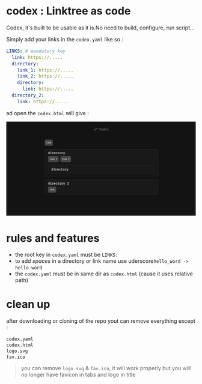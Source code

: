 # codex : Linktree as code
Codex, it's built to be usable as it is.No need to build, configure, run script...

Simply add your links in the `codex.yaml` like so :
```yaml
LINKS: # mandatory key
  link: https://.....
  directory:
    link_1: https://.....
    link_2: https://.....
    directory:
      link: https://.....
  directory_2:
    link: https://.....
```

ad open the `codex.html` will give :

![](doc/exemple.png)

# rules and features
- the root key in `codex.yaml` must be `LINKS:`
- to add _spaces_ in a directory or link name use uderscore`hello_word -> hello word`
- the `codex.yaml` must be in same dir as `codex.html` (cause it uses relative path)

# clean up
after downloading or cloning of the repo yout can remove everything except :
```
codex.yaml
codex.html
logo.svg
fav.ico
```
> you can remove `logo.svg` & `fav.ico`, it will work properly but you will no longer have favicon in tabs and logo in title